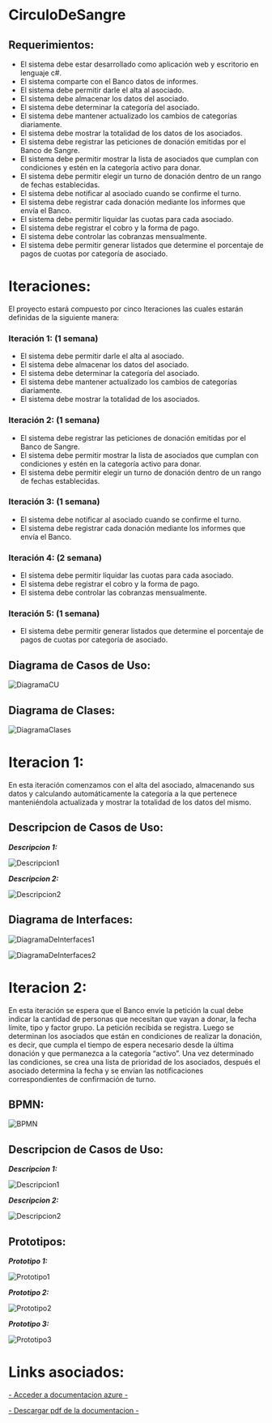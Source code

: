 # CirculoDeSangre

## Requerimientos:

  *	El sistema debe estar desarrollado como aplicación web y escritorio en lenguaje c#.  
  *	El sistema comparte con el Banco datos de informes.  
  *	El sistema debe permitir darle el alta al asociado.         
  *	El sistema debe almacenar los datos del asociado.
  *	El sistema debe determinar la categoría del asociado.
  *	El sistema debe mantener actualizado los cambios de categorías diariamente.
  *	El sistema debe mostrar la totalidad de los datos de los asociados.
  *	El sistema debe registrar las peticiones de donación emitidas por el Banco de Sangre.
  *	El sistema debe permitir mostrar la lista de asociados que cumplan con condiciones y estén en la categoría activo para donar.
  *	El sistema debe permitir elegir un turno de donación dentro de un rango de fechas establecidas.
  *	El sistema debe notificar al asociado cuando se confirme el turno.
  *	El sistema debe registrar cada donación mediante los informes que envía el Banco. 
  *	El sistema debe permitir liquidar las cuotas para cada asociado. 
  *	El sistema debe registrar el cobro y la forma de pago. 
  *	El sistema debe controlar las cobranzas mensualmente. 
  *	El sistema debe permitir generar listados que determine el porcentaje de pagos de cuotas por categoría de asociado.

# Iteraciones:

El proyecto estará compuesto por cinco Iteraciones las cuales estarán definidas de la siguiente manera:

### Iteración 1: (1 semana)
  * El sistema debe permitir darle el alta al asociado. 
  * El sistema debe almacenar los datos del asociado.
  * El sistema debe determinar la categoría del asociado.
  * El sistema debe mantener actualizado los cambios de categorías diariamente.
  * El sistema debe mostrar la totalidad de los asociados.

### Iteración 2: (1 semana)
  * El sistema debe registrar las peticiones de donación emitidas por el Banco de Sangre.
  * El sistema debe permitir mostrar la lista de asociados que cumplan con condiciones y estén en la categoría activo para donar.
  * El sistema debe permitir elegir un turno de donación dentro de un rango de fechas establecidas.

### Iteración 3: (1 semana)
  * El sistema debe notificar al asociado cuando se confirme el turno.
  * El sistema debe registrar cada donación mediante los informes que envía el Banco. 

### Iteración 4: (2 semana)
  * El sistema debe permitir liquidar las cuotas para cada asociado. 
  * El sistema debe registrar el cobro y la forma de pago. 
  * El sistema debe controlar las cobranzas mensualmente. 

### Iteración 5: (1 semana)
  * El sistema debe permitir generar listados que determine el porcentaje de pagos de cuotas por categoría de asociado.

## Diagrama de Casos de Uso:
![DiagramaCU](https://user-images.githubusercontent.com/99101418/166554689-7c3f95e8-1dce-4c0c-b2df-a77538a64444.png)

## Diagrama de Clases:
![DiagramaClases](https://user-images.githubusercontent.com/99101418/167223336-ba55e53b-dda0-4c03-94ec-2cdf105cac8c.png)


# Iteracion 1:
En esta iteración comenzamos con el alta del asociado, almacenando sus datos y calculando automáticamente la categoría a la que pertenece manteniéndola actualizada y mostrar la totalidad de los datos del mismo.

## Descripcion de Casos de Uso:
 ***Descripcion 1:***

![Descripcion1](https://user-images.githubusercontent.com/99101418/166555559-ed58341e-22f9-4144-baff-24f57bd60299.png)

***Descripcion 2:***

![Descripcion2](https://user-images.githubusercontent.com/99101418/166555594-18d45b3c-48b7-416f-ad82-6c7c4cf69c39.png)

## Diagrama de Interfaces:
![DiagramaDeInterfaces1](https://user-images.githubusercontent.com/99101418/166555703-13a1c887-15ef-44b5-9959-d5e6907c9861.png)

![DiagramaDeInterfaces2](https://user-images.githubusercontent.com/99101418/166555714-108c15db-3021-46aa-8689-cab120fd5b21.png)

# Iteracion 2:
En esta iteración se espera que el Banco envíe la petición la cual debe indicar la cantidad de personas que necesitan que vayan a donar, la fecha límite, tipo y factor grupo. La petición recibida se registra. Luego se determinan los asociados que están en condiciones de realizar la donación, es decir, que cumpla el tiempo de espera necesario desde la última donación y que permanezca a la categoría “activo”. 
 Una vez determinado las condiciones, se crea una lista de prioridad de los asociados, después el asociado determina la fecha y se envían las notificaciones correspondientes de confirmación de turno.

## BPMN:

![BPMN](https://user-images.githubusercontent.com/99101418/166556097-c2bb90d8-8590-4e77-ba44-a0f003225e8f.png)

## Descripcion de Casos de Uso:
***Descripcion 1:***

![Descripcion1](https://user-images.githubusercontent.com/99101418/166558962-7c7ba19e-e115-4be1-86da-a2e2945e0b44.png)

***Descripcion 2:***

![Descripcion2](https://user-images.githubusercontent.com/99101418/167223295-f24d79d3-26d1-488e-b090-4c78d800b163.png)

## Prototipos:
***Prototipo 1:***

![Prototipo1](https://user-images.githubusercontent.com/99101418/169413177-d4b52e32-b0e8-42fb-b11d-c3a0558595b4.png)

***Prototipo 2:***

![Prototipo2](https://user-images.githubusercontent.com/99101418/169413214-52b14e22-e26a-4aa3-aff3-08843ededbed.png)

***Prototipo 3:***

![Prototipo3](https://user-images.githubusercontent.com/99101418/169413269-01509847-b90a-474f-b641-51479c33b182.png)




# Links asociados:

[- Acceder a documentacion azure -](https://dev.azure.com/prodas/Proyecto%20-%20Circulo%20de%20Sangre)

[- Descargar pdf de la documentacion -](https://github.com/prodass/CirculoDeSangre/files/8734508/Documentacion.pdf)

